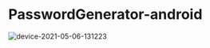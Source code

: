 # PasswordGenerator-android
![device-2021-05-06-131223](https://user-images.githubusercontent.com/75735846/117241227-a5b98800-ae6d-11eb-8d33-8d00b81fc1b6.png)
